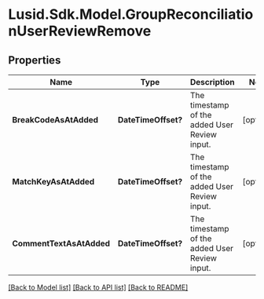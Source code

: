 # Lusid.Sdk.Model.GroupReconciliationUserReviewRemove

## Properties

Name | Type | Description | Notes
------------ | ------------- | ------------- | -------------
**BreakCodeAsAtAdded** | **DateTimeOffset?** | The timestamp of the added User Review input. | [optional] 
**MatchKeyAsAtAdded** | **DateTimeOffset?** | The timestamp of the added User Review input. | [optional] 
**CommentTextAsAtAdded** | **DateTimeOffset?** | The timestamp of the added User Review input. | [optional] 

[[Back to Model list]](../README.md#documentation-for-models) [[Back to API list]](../README.md#documentation-for-api-endpoints) [[Back to README]](../README.md)

